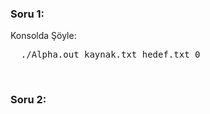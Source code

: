 <h3>Soru 1: </h3>
Konsolda Şöyle:
<pre>
  ./Alpha.out kaynak.txt hedef.txt 0
</pre>

<br />
<h3>Soru 2: </h3>
